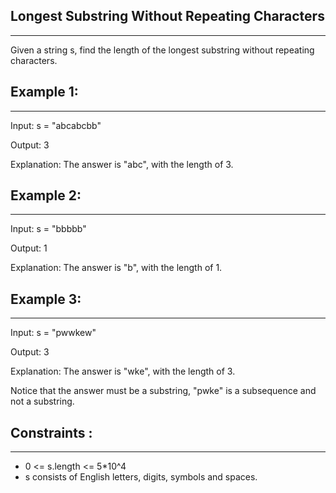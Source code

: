 ## Longest Substring Without Repeating Characters

--- 


Given a string s, find the length of the longest substring without repeating characters.

## Example 1:

---

Input: s = "abcabcbb"

Output: 3

Explanation: The answer is "abc", with the length of 3.

## Example 2:

---

Input: s = "bbbbb"

Output: 1

Explanation: The answer is "b", with the length of 1.

## Example 3:

---

Input: s = "pwwkew"

Output: 3

Explanation: The answer is "wke", with the length of 3.

Notice that the answer must be a substring, "pwke" is a subsequence and not a substring.

## Constraints : 

---

- 0 <= s.length <= 5*10^4
- s consists of English letters, digits, symbols and spaces.


